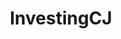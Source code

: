 ---
title: InvestingCJ
crosslinks:
- investing
- financialindependence
- SecurityAnalysis
- StockMarket
---